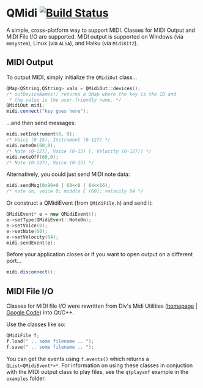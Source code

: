 # QMidi [![Build Status](https://travis-ci.org/waddlesplash/qtmidi.png)](https://travis-ci.org/waddlesplash/qtmidi)
A simple, cross-platform way to support MIDI. Classes for MIDI Output and MIDI File I/O are supported.
MIDI output is supported on Windows (via `mmsystem`), Linux (via `ALSA`), and Haiku (via `MidiKit2`).

## MIDI Output
To output MIDI, simply initialize the `QMidiOut` class...
```cpp
QMap<QString,QString> vals = QMidiOut::devices();
/* outDeviceNames() returns a QMap where the key is the ID and
 * the value is the user-friendly name. */
QMidiOut midi;
midi.connect("key goes here");
```
...and then send messages:
```cpp
midi.setInstrument(0, 0);
/* Voice (0-15), Instrument (0-127) */
midi.noteOn(60,0);
/* Note (0-127), Voice (0-15) [, Velocity (0-127)] */
midi.noteOff(60,0);
/* Note (0-127), Voice (0-15) */
```
Alternatively, you could just send MIDI note data:
```cpp
midi.sendMsg(0x90+0 | 60<<8 | 64<<16);
/* note on, voice 0; middle C (60); velocity 64 */
```
Or construct a QMidiEvent (from `QMidiFile.h`) and send it:
```cpp
QMidiEvent* e = new QMidiEvent();
e->setType(QMidiEvent::NoteOn);
e->setVoice(0);
e->setNote(60);
e->setVelocity(64);
midi.sendEvent(e);
```
Before your application closes or if you want to open output on a different port...
```cpp
midi.disconnect();
```

## MIDI File I/O
Classes for MIDI file I/O were rewritten from Div's Midi Utilities ([homepage](http://www.sreal.com/~div/midi-utilities/) | [Google Code](http://code.google.com/p/divs-midi-utilities/)) into Qt/C++.

Use the classes like so:
```cpp
QMidiFile f;
f.load(" .. some filename .. ");
f.save(" .. some filename .. ");
```
You can get the events using `f.events()` which returns a `QList<QMidiEvent*>*`. For information on using these classes in conjuction with the MIDI output class to play files, see the `qtplaysmf` example in the `examples` folder.
